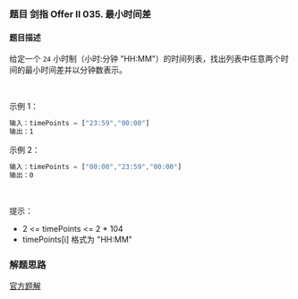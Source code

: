 ### 题目 剑指 Offer II 035. 最小时间差
#### 题目描述
给定一个 `24` 小时制（小时:分钟 "HH:MM"）的时间列表，找出列表中任意两个时间的最小时间差并以分钟数表示。

 

示例 1：

```js
输入：timePoints = ["23:59","00:00"]
输出：1
```
示例 2：

```js
输入：timePoints = ["00:00","23:59","00:00"]
输出：0
```
 

提示：

- 2 <= timePoints <= 2 * 104
- timePoints[i] 格式为 "HH:MM"
 

### 解题思路
[官方题解](https://leetcode.cn/problems/569nqc/solution/zui-xiao-shi-jian-chai-by-leetcode-solut-ue5t/)